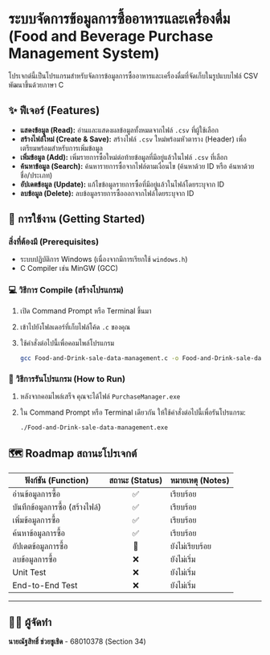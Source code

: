 # ระบบจัดการข้อมูลการซื้ออาหารและเครื่องดื่ม (Food and Beverage Purchase Management System)

โปรเจกต์นี้เป็นโปรแกรมสำหรับจัดการข้อมูลการซื้ออาหารและเครื่องดื่มที่จัดเก็บในรูปแบบไฟล์ CSV พัฒนาขึ้นด้วยภาษา C

## ✨ ฟีเจอร์ (Features)

* **แสดงข้อมูล (Read):** อ่านและแสดงผลข้อมูลทั้งหมดจากไฟล์ `.csv` ที่ผู้ใช้เลือก
* **สร้างไฟล์ใหม่ (Create & Save):** สร้างไฟล์ `.csv` ใหม่พร้อมหัวตาราง (Header) เพื่อเตรียมพร้อมสำหรับการเพิ่มข้อมูล
* **เพิ่มข้อมูล (Add):** เพิ่มรายการซื้อใหม่ต่อท้ายข้อมูลที่มีอยู่แล้วในไฟล์ `.csv` ที่เลือก
* **ค้นหาข้อมูล (Search):** ค้นหารายการซื้อจากไฟล์ตามเงื่อนไข (ค้นหาด้วย ID หรือ ค้นหาด้วยชื่อ/ประเภท)
* **อัปเดตข้อมูล (Update):** แก้ไขข้อมูลรายการซื้อที่มีอยู่แล้วในไฟล์โดยระบุจาก ID
* **ลบข้อมูล (Delete):** ลบข้อมูลรายการซื้อออกจากไฟล์โดยระบุจาก ID

## 🚀 การใช้งาน (Getting Started)

### สิ่งที่ต้องมี (Prerequisites)

* ระบบปฏิบัติการ Windows (เนื่องจากมีการเรียกใช้ `windows.h`)
* C Compiler เช่น MinGW (GCC)

### 💻 วิธีการ Compile (สร้างโปรแกรม)

1.  เปิด Command Prompt หรือ Terminal ขึ้นมา
2.  เข้าไปยังโฟลเดอร์ที่เก็บไฟล์โค้ด `.c` ของคุณ
3.  ใช้คำสั่งต่อไปนี้เพื่อคอมไพล์โปรแกรม

    ```bash
    gcc Food-and-Drink-sale-data-management.c -o Food-and-Drink-sale-data-management
    ```

### 🏃 วิธีการรันโปรแกรม (How to Run)

1.  หลังจากคอมไพล์เสร็จ คุณจะได้ไฟล์ `PurchaseManager.exe`
2.  ใน Command Prompt หรือ Terminal เดียวกัน ให้ใช้คำสั่งต่อไปนี้เพื่อรันโปรแกรม:

    ```bash
    ./Food-and-Drink-sale-data-management.exe
    ```

## 🗺️ Roadmap สถานะโปรเจกต์

| ฟังก์ชัน (Function) | สถานะ (Status) | หมายเหตุ (Notes) |
| ------------------------- | :-------------: | ------------------------------------------------- |
| อ่านข้อมูลการซื้อ | ✅ | เรียบร้อย |
| บันทึกข้อมูลการซื้อ (สร้างไฟล์) | ✅ | เรียบร้อย |
| เพิ่มข้อมูลการซื้อ | ✅ | เรียบร้อย |
| ค้นหาข้อมูลการซื้อ | ✅ | เรียบร้อย |
| อัปเดตข้อมูลการซื้อ | 🔄 | ยังไม่เรียบร้อย |
| ลบข้อมูลการซื้อ | ❌ | ยังไม่เริ่ม |
| Unit Test | ❌ | ยังไม่เริ่ม |
| End-to-End Test | ❌ | ยังไม่เริ่ม |

---

## 👨‍💻 ผู้จัดทำ

**นายณัฐสิทธิ์ ช่วยชูเชิด** - 68010378 (Section 34)
